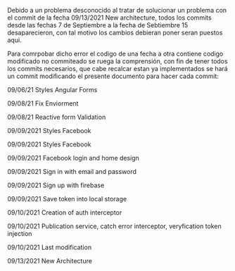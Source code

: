 Debido a un problema desconocido al tratar de solucionar un problema con el commit de la fecha 09/13/2021 New architecture, todos los commits desde las fechas 7 de Septiembre a la fecha de Sebtiembre 15 desaparecieron, con tal motivo los cambios debieran poner seran puestos aqui.

Para comrpobar dicho error el codigo de una fecha a otra contiene codigo modificado no commiteado se ruega la comprensión, con fin de tener todos los commits necesarios, que cabe recalcar estan ya implementados se hará un commit modificando el presente documento para hacer cada commit:

09/06/21 Styles Angular Forms

09/08/21 Fix Enviorment

09/08/21 Reactive form Validation

09/09/2021 Styles Facebook

09/09/2021 Styles Facebook

09/09/2021 Facebook login and home design

09/09/2021 Sign in with email and password

09/09/2021 Sign up with firebase

09/09/2021 Save token into local storage

09/10/2021 Creation of auth interceptor

09/10/2021 Publication service, catch error interceptor, veryfication token injection

09/10/2021 Last modification

09/13/2021 New Architecture
